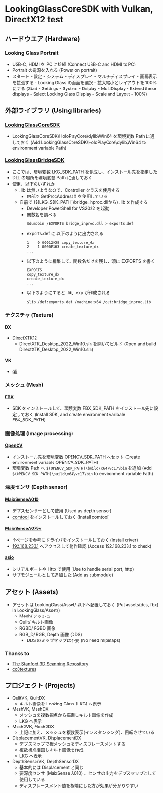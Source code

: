 # LookingGlassCoreSDK with Vulkan, DirectX12 test

## ハードウエア (Hardware)
### Looking Glass Portrait
- USB-C, HDMI を PC に接続 (Connect USB-C and HDMI to PC)
- Portrait の電源を入れる (Power on portrait)
- スタート - 設定 - システム - ディスプレイ - マルチディスプレイ - 画面表示を拡張する - Looking Glass の画面を選択 - 拡大縮小とレイアウトを 100% にする (Start - Settings - System - Dsiplay - MultiDisplay - Extend these displays - Select Looking Glass Display - Scale and Layout - 100%) 

## 外部ライブラリ (Using libraries)

### [LookingGlassCoreSDK](https://github.com/Looking-Glass/LookingGlassCoreSDK)
- LookingGlassCoreSDK\HoloPlayCore\dylib\Win64 を環境変数 Path に通しておく (Add LookingGlassCoreSDK\HoloPlayCore\dylib\Win64 to environment variable Path)

### [LookingGlassBridgeSDK](https://lookingglassfactory.com/software/looking-glass-bridge)
- ここでは、環境変数 LKG_SDK_PATH を作成し、インストール先を指定した
- DLL の場所を環境変数 Path に通しておく
- 使用、以下のいずれか
    - .lib は無いようなので、Controller クラスを使用する
        - 内部で GetProcAddress() を使用している
    - 自前で ($(LKG_SDK_PATH)\bridge_inproc.dllから) .lib を作成する 
        - Developer PowerShell for VS2022 を起動
        - 関数名を調べる
            ~~~
            $dumpbin /EXPORTS bridge_inproc.dll > exports.def
            ~~~
        - exports.def に 以下のように出力される
            ~~~
            1    0 00012959 copy_texture_dx
            2    1 0000E363 create_texture_dx
            ...
            ~~~
        - 以下のように編集して、関数名だけを残し、頭に EXPORTS を書く
            ~~~
            EXPORTS
            copy_texture_dx
            create_texture_dx
            ...
            ~~~
        - 以下のようにすると .lib, .exp が作成される
            ~~~
            $lib /def:exports.def /machine:x64 /out:bridge_inproc.lib
            ~~~

### テクスチャ (Texture)
#### DX
- [DirectXTK12](https://github.com/Microsoft/DirectXTK12)
    - DirectXTK_Desktop_2022_Win10.sln を開いてビルド (Open and build DirectXTK_Desktop_2022_Win10.sln)
<!--
- [DirectXTex](https://github.com/microsoft/DirectXTex.git) ツール
    - DirectXTex_Desktop_2022.sln を開いてビルド
        - DDSView
        - Texassemble
        - Texconv
        - Texdiag
-->

#### VK
- [gli](https://github.com/g-truc/gli)

### メッシュ (Mesh)
#### [FBX](https://aps.autodesk.com/developer/overview/fbx-sdk)
- SDK をインストールして、環境変数 FBX_SDK_PATH をインストール先に設定しておく (Install SDK, and create environment varibale FBX_SDK_PATH)

<!--
#### [GLTF](https://www.nuget.org/packages/Microsoft.glTF.CPP)
- NuGetPackage で Microsoft.glTF.CPP をインストール (Install Microsoft.glTF.CPP from NuGetPackage)
- min, max 関連でコンパイルエラーになる場合、windows.h より前に NOMINMAX を定義する
    ~~~
    #define NOMINMAX 
    #include <windows.h>
    ~~~
- リンカエラー 4099 が出る(#pragma では回避できない)ので以下のようにしている
    - Configuration Properties - Linker - CommandLine - AdditionalOptions - /ignore:4099
-->

### 画像処理 (Image processing)
#### [OpenCV](https://github.com/horinoh/OpenCV/tree/master/)
- インストール先を環境変数 OPENCV_SDK_PATH へセット (Create environment variable OPENCV_SDK_PATH)
- 環境変数 Path へ `$(OPENCV_SDK_PATH)\build\x64\vc17\bin` を追加 (Add `$(OPENCV_SDK_PATH)\build\x64\vc17\bin` to environment variable Path)

### 深度センサ (Depth sensor)
#### [MaixSenseA010](https://wiki.sipeed.com/hardware/en/maixsense/maixsense-a010/maixsense-a010.html)
- デプスセンサーとして使用 (Used as depth sensor)
- [comtool](https://dl.sipeed.com/shareURL/MaixSense/MaixSense_A010/software_pack/comtool) をインストールしておく (Install comtool)

#### [MaixSenseA075v](https://wiki.sipeed.com/hardware/en/maixsense/maixsense-a075v/maixsense-a075v.html)
- ↑ページを参考にドライバをインストールしておく (Install driver)
- [192.168.233.1](http://192.168.233.1/) へアクセスして動作確認 (Access 192.168.233.1 to check)
 
#### [asio](https://github.com/chriskohlhoff/asio.git)
- シリアルポートや Http で使用 (Use to handle serial port, http)
- サブモジュールとして追加した (Add as submodule)

<!--
### [LeapMotion]()
- インストール先を環境変数 LEAP_SDK_PATH へセット (Create install folder as environment variable LEAP_SDK_PATH)
-->

## アセット (Assets)
- アセットは LookingGlass/Asset/ 以下へ配置しておく (Put assets(dds, fbx) in LookingGlass/Asset/)
    - Mesh/ メッシュ
    - Quilt/ キルト画像
    - RGBD/ RGBD 画像
    - RGB_D/ RGB, Depth 画像 (DDS)
        - DDS のミップマップは不要 (No need mipmaps)
### Thanks to
- [The Stanford 3D Scanning Repository](https://graphics.stanford.edu/data/3Dscanrep/)
- [cc0textures](https://cc0textures.com/)

## プロジェクト (Projects)
- QulitVK, QuiltDX
    - キルト画像を Looking Glass (LKG) へ表示
- MeshVK, MeshDX
    - メッシュを複数視点から描画しキルト画像を作成
    - LKG へ表示
- Mesh2VK, Mesh2DX
    - 上記に加え、メッシュを複数表示(インスタンシング)、回転させている
- DisplacementVK, DisplacementDX
    - デプスマップで板メッシュをディスプレースメントする
    - 複数視点描画しキルト画像を作成
    - LKG へ表示
- DepthSensorVK, DepthSensorDX
    - 基本的には Displacement と同じ
    - 要深度センサ (MaixSense A010) 、センサの出力をデプスマップとして使用している
    - ディスプレースメント値を極端にした方が効果が分かりやすい

